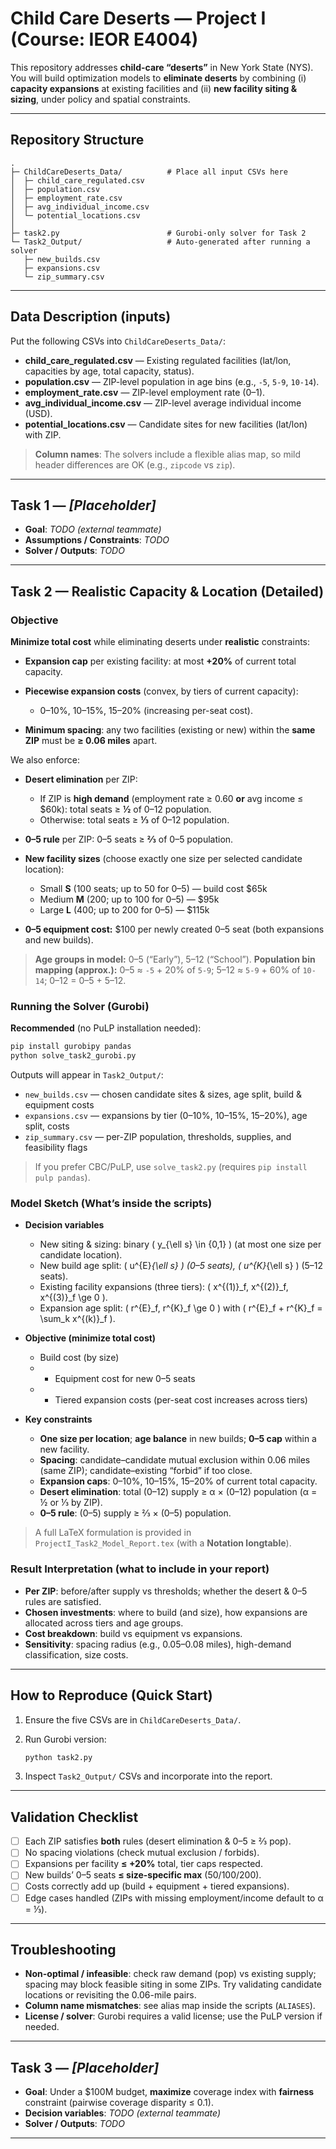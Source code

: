 # Child Care Deserts — Project I (Course: IEOR E4004)

This repository addresses **child-care “deserts”** in New York State (NYS). You will build optimization models to **eliminate deserts** by combining (i) **capacity expansions** at existing facilities and (ii) **new facility siting & sizing**, under policy and spatial constraints.

---

## Repository Structure

```
.
├─ ChildCareDeserts_Data/          # Place all input CSVs here
│  ├─ child_care_regulated.csv
│  ├─ population.csv
│  ├─ employment_rate.csv
│  ├─ avg_individual_income.csv
│  └─ potential_locations.csv
│
├─ task2.py                        # Gurobi-only solver for Task 2
└─ Task2_Output/                   # Auto-generated after running a solver
   ├─ new_builds.csv
   ├─ expansions.csv
   └─ zip_summary.csv
```

---

## Data Description (inputs)

Put the following CSVs into `ChildCareDeserts_Data/`:

* **child_care_regulated.csv** — Existing regulated facilities (lat/lon, capacities by age, total capacity, status).
* **population.csv** — ZIP-level population in age bins (e.g., `-5`, `5-9`, `10-14`).
* **employment_rate.csv** — ZIP-level employment rate (0–1).
* **avg_individual_income.csv** — ZIP-level average individual income (USD).
* **potential_locations.csv** — Candidate sites for new facilities (lat/lon) with ZIP.

> **Column names**: The solvers include a flexible alias map, so mild header differences are OK (e.g., `zipcode` vs `zip`).

---

## Task 1 — *[Placeholder]*

* **Goal**: *TODO (external teammate)*
* **Assumptions / Constraints**: *TODO*
* **Solver / Outputs**: *TODO*

---


## Task 2 — Realistic Capacity & Location (Detailed)

### Objective

**Minimize total cost** while eliminating deserts under **realistic** constraints:

* **Expansion cap** per existing facility: at most **+20%** of current total capacity.
* **Piecewise expansion costs** (convex, by tiers of current capacity):

  * 0–10%, 10–15%, 15–20% (increasing per-seat cost).
* **Minimum spacing**: any two facilities (existing or new) within the **same ZIP** must be **≥ 0.06 miles** apart.

We also enforce:

* **Desert elimination** per ZIP:

  * If ZIP is **high demand** (employment rate ≥ 0.60 **or** avg income ≤ $60k): total seats ≥ **½** of 0–12 population.
  * Otherwise: total seats ≥ **⅓** of 0–12 population.
* **0–5 rule** per ZIP: 0–5 seats ≥ **⅔** of 0–5 population.
* **New facility sizes** (choose exactly one size per selected candidate location):

  * Small **S** (100 seats; up to 50 for 0–5) — build cost $65k
  * Medium **M** (200; up to 100 for 0–5) — $95k
  * Large **L** (400; up to 200 for 0–5) — $115k
* **0–5 equipment cost:** $100 per newly created 0–5 seat (both expansions and new builds).

> **Age groups in model:** 0–5 (“Early”), 5–12 (“School”).
> **Population bin mapping (approx.):**
> 0–5 ≈ `-5` + 20% of `5-9`; 5–12 ≈ `5-9` + 60% of `10-14`; 0–12 = 0–5 + 5–12.

### Running the Solver (Gurobi)

**Recommended** (no PuLP installation needed):

```bash
pip install gurobipy pandas
python solve_task2_gurobi.py
```

Outputs will appear in `Task2_Output/`:

* `new_builds.csv` — chosen candidate sites & sizes, age split, build & equipment costs
* `expansions.csv` — expansions by tier (0–10%, 10–15%, 15–20%), age split, costs
* `zip_summary.csv` — per-ZIP population, thresholds, supplies, and feasibility flags

> If you prefer CBC/PuLP, use `solve_task2.py` (requires `pip install pulp pandas`).

### Model Sketch (What’s inside the scripts)

* **Decision variables**

  * New siting & sizing: binary ( y_{\ell s} \in {0,1} ) (at most one size per candidate location).
  * New build age split: ( u^{E}*{\ell s} ) (0–5 seats), ( u^{K}*{\ell s} ) (5–12 seats).
  * Existing facility expansions (three tiers): ( x^{(1)}_f, x^{(2)}_f, x^{(3)}_f \ge 0 ).
  * Expansion age split: ( r^{E}_f, r^{K}_f \ge 0 ) with ( r^{E}_f + r^{K}_f = \sum_k x^{(k)}_f ).

* **Objective (minimize total cost)**

  * Build cost (by size)
  * * Equipment cost for new 0–5 seats
  * * Tiered expansion costs (per-seat cost increases across tiers)

* **Key constraints**

  * **One size per location**; **age balance** in new builds; **0–5 cap** within a new facility.
  * **Spacing**: candidate–candidate mutual exclusion within 0.06 miles (same ZIP); candidate–existing “forbid” if too close.
  * **Expansion caps**: 0–10%, 10–15%, 15–20% of current total capacity.
  * **Desert elimination**: total (0–12) supply ≥ α × (0–12) population (α = ½ or ⅓ by ZIP).
  * **0–5 rule**: (0–5) supply ≥ ⅔ × (0–5) population.

> A full LaTeX formulation is provided in `ProjectI_Task2_Model_Report.tex` (with a **Notation longtable**).

### Result Interpretation (what to include in your report)

* **Per ZIP**: before/after supply vs thresholds; whether the desert & 0–5 rules are satisfied.
* **Chosen investments**: where to build (and size), how expansions are allocated across tiers and age groups.
* **Cost breakdown**: build vs equipment vs expansions.
* **Sensitivity**: spacing radius (e.g., 0.05–0.08 miles), high-demand classification, size costs.

---

## How to Reproduce (Quick Start)

1. Ensure the five CSVs are in `ChildCareDeserts_Data/`.
2. Run Gurobi version:

   ```bash
   python task2.py
   ```
3. Inspect `Task2_Output/` CSVs and incorporate into the report.

---

## Validation Checklist

* [ ] Each ZIP satisfies **both** rules (desert elimination & 0–5 ≥ ⅔ pop).
* [ ] No spacing violations (check mutual exclusion / forbids).
* [ ] Expansions per facility **≤ +20%** total, tier caps respected.
* [ ] New builds’ 0–5 seats **≤ size-specific max** (50/100/200).
* [ ] Costs correctly add up (build + equipment + tiered expansions).
* [ ] Edge cases handled (ZIPs with missing employment/income default to α = ⅓).

---

## Troubleshooting

* **Non-optimal / infeasible**: check raw demand (pop) vs existing supply; spacing may block feasible siting in some ZIPs. Try validating candidate locations or revisiting the 0.06-mile pairs.
* **Column name mismatches**: see alias map inside the scripts (`ALIASES`).
* **License / solver**: Gurobi requires a valid license; use the PuLP version if needed.

---

## Task 3 — *[Placeholder]*

* **Goal**: Under a $100M budget, **maximize** coverage index with **fairness** constraint (pairwise coverage disparity ≤ 0.1).
* **Decision variables**: *TODO (external teammate)*
* **Solver / Outputs**: *TODO*

---

